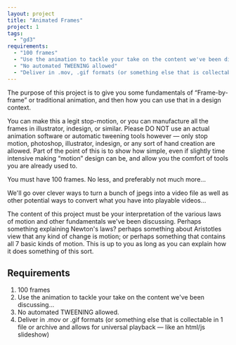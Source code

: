 ```yaml
---
layout: project
title: "Animated Frames"
project: 1
tags:
  - "gd3"
requirements:
  - "100 frames"
  - "Use the animation to tackle your take on the content we've been discussing"
  - "No automated TWEENING allowed"
  - "Deliver in .mov, .gif formats (or something else that is collectable in 1 file or archive, and allows for universal playback)"
---
```


The purpose of this project is to give you some fundamentals of “Frame-by-frame” or traditional animation, and then how you can use that in a design context.

You can make this a legit stop-motion, or you can manufacture all the frames in illustrator, indesign, or similar. Please DO NOT use an actual animation software or automatic tweening tools however — only stop motion, photoshop, illustrator, indesign, or any sort of hand creation are allowed. Part of the point of this is to show how simple, even if slightly time intensive making “motion” design can be, and allow you the comfort of tools you are already used to.

You must have 100 frames. No less, and preferably not much more...

We'll go over clever ways to turn a bunch of jpegs into a video file as well as other potential ways to convert what you have into playable videos…

The content of this project must be your interpretation of the various laws of motion and other fundamentals we've been discussing. Perhaps something explaining Newton's laws? perhaps something about Aristotles view that any kind of change is motion; or perhaps something that contains all 7 basic kinds of motion. This is up to you as long as you can explain how it does something of this sort.

## Requirements
1. 100 frames
2. Use the animation to tackle your take on the content we've been discussing…
3. No automated TWEENING allowed.
4. Deliver in .mov or .gif formats (or something else that is collectable in 1 file or archive and allows for universal playback — like an html/js slideshow)

